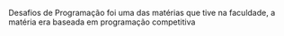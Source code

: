 <p>Desafios de Programação foi uma das matérias que tive na faculdade, a matéria era baseada em programação competitiva<p>